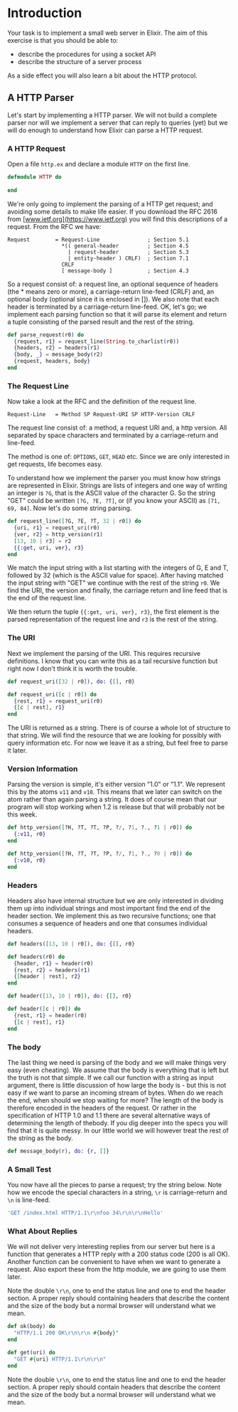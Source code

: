 # Introduction

Your task is to implement a small web server in Elixir. The aim of this exercise is that you should be able to:

- describe the procedures for using a socket API
- describe the structure of a server process

As a side effect you will also learn a bit about the HTTP protocol.

## A HTTP Parser

Let's start by implementing a HTTP parser. We will not build a complete parser nor will we implement a server that can reply to  queries (yet) but we will do enough to understand how Elixir can parse a HTTP request.

### A HTTP Request
Open a file `http.ex` and declare a module `HTTP` on the first line.

``` elixir
defmodule HTTP do
  
end
```

We're only going to implement the parsing of a HTTP get request; and avoiding some details to make life easier. If you download the RFC 2616 from [www.ietf.org](https://www.ietf.org) you will find this descriptions of a request. From the RFC we have:

```
Request        = Request-Line               ; Section 5.1
                 *(( general-header         ; Section 4.5
                   | request-header         ; Section 5.3
                   | entity-header ) CRLF)  ; Section 7.1
                 CRLF
                 [ message-body ]           ; Section 4.3
```

So a request consist of: a request line, an optional sequence of headers (the * means zero or more), a carriage-return line-feed (CRLF) and, an optional body (optional since it is enclosed in []). We also note that each header is terminated by a carriage-return line-feed. OK, let's go; we implement each parsing function so that it will parse its element and return a tuple consisting of the parsed result and the rest of the string.

``` elixir
def parse_request(r0) do
  {request, r1} = request_line(String.to_charlist(r0))
  {headers, r2} = headers(r1)
  {body, _} = message_body(r2)
  {request, headers, body}
end
```

### The Request Line
Now take a look at the RFC and the definition of the request line.

```
Request-Line   = Method SP Request-URI SP HTTP-Version CRLF
```

The request line consist of: a method, a request URI and, a http version. All separated by space characters and terminated by a carriage-return and line-feed.

The method is one of: `OPTIONS`, `GET`, `HEAD` etc. Since we are only interested in get requests, life becomes easy.

To understand how we implement the parser you must know how strings are represented in Elixir. Strings are lists of integers and one way of writing an integer is `?G`, that is the ASCII value of the character G. So the string "GET" could be written `[?G, ?E, ?T]`, or (if you know your ASCII) as `[71, 69, 84]`. Now let's do some string parsing.

``` elixir
def request_line([?G, ?E, ?T, 32 | r0]) do
  {uri, r1} = request_uri(r0)
  {ver, r2} = http_version(r1)
  [13, 10 | r3] = r2
  {{:get, uri, ver}, r3}
end
```

We match the input string with a list starting with the integers of G, E and T, followed by 32 (which is the ASCII value for space). After having matched the input string with "GET" we continue with the rest of the string `r0`. We find the URI, the version and finally, the carriage return and line feed that is the end of the request line. 

We then return the tuple `{{:get, uri, ver}, r3}`, the first element is the parsed representation of the request line and `r3` is the rest of the string.

### The URI
Next we implement the parsing of the URI. This requires recursive definitions. I know that you can write this as a tail recursive function but right now I don't think it is worth the trouble.

``` elixir
def request_uri([32 | r0]), do: {[], r0}

def request_uri([c | r0]) do
  {rest, r1} = request_uri(r0)
  {[c | rest], r1}
end
```

The URI is returned as a string. There is of course a whole lot of structure to that string. We will find the resource that we are looking for possibly with query information etc. For now we leave it as a string, but feel free to parse it later.

### Version Information
Parsing the version is simple, it's either version "1.0" or "1.1". We represent this by the atoms `v11` and `v10`. This means that we later can switch on the atom rather than again parsing a string. It does of course mean that our program will stop working when 1.2 is release but that will probably not be this week.

``` elixir
def http_version([?H, ?T, ?T, ?P, ?/, ?1, ?., ?1 | r0]) do
  {:v11, r0}
end

def http_version([?H, ?T, ?T, ?P, ?/, ?1, ?., ?0 | r0]) do
  {:v10, r0}
end
```

### Headers
Headers also have internal structure but we are only interested in dividing them up into individual strings and most important find the end of the header section. We implement this as two recursive functions; one that consumes a sequence of headers and one that consumes individual headers.

``` elixir
def headers([13, 10 | r0]), do: {[], r0}

def headers(r0) do
  {header, r1} = header(r0)
  {rest, r2} = headers(r1)
  {[header | rest], r2}
end

def header([13, 10 | r0]), do: {[], r0}

def header([c | r0]) do
  {rest, r1} = header(r0)
  {[c | rest], r1}
end
```

### The body
The last thing we need is parsing of the body and we will make things very easy (even cheating). We assume that the body is everything that is left but the truth is not that simple. If we call our function with a string as input argument, there is little discussion of how large the body is -  but this is not easy if we want to parse an incoming stream of bytes. When do we reach the end, when should we stop waiting for more? The length of the body is therefore encoded in the headers of the request. Or rather in the specification of HTTP 1.0 and 1.1 there are several alternative ways of determining the length of thebody. If you dig deeper into the specs you will find that it is quite messy. In our little world we will however treat the rest of the string as the body.

``` elixir
def message_body(r), do: {r, []}
```

### A Small Test

You now have all the pieces to parse a request; try the string below. Note how we encode the special characters in a string, `\r` is carriage-return and `\n` is line-feed.

``` elixir
'GET /index.html HTTP/1.1\r\nfoo 34\r\n\r\nHello'
```

### What About Replies
We will not deliver very interesting replies from our server but here is a function that generates a HTTP reply with a 200 status code (200 is all OK). Another function can be convenient to have when we want to generate a request. Also export these from the http module, we are going to use them later.

Note the double `\r\n`, one to end the status line and one to end the header section. A proper reply should containing headers that describe the content and the size of the body but a normal browser will understand what we mean.

``` elixir
def ok(body) do
  "HTTP/1.1 200 OK\r\n\r\n #{body}"
end

def get(uri) do
  "GET #{uri} HTTP/1.1\r\n\r\n"
end
```

Note the double `\r\n`, one to end the status line and one to end the header section. A proper reply should contain headers that describe the content and the size of the body but a normal browser will understand what we mean.
